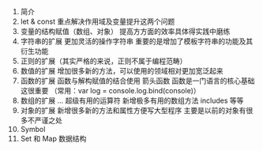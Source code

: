 1. 简介
2. let & const 重点解决作用域及变量提升这两个问题
3. 变量的结构赋值（数组、对象） 提高方方面的效率具体得实践中磨练
4. 字符串的扩展 更加灵活的操作字符串 重要的是增加了模板字符串的功能及其衍生功能
5. 正则的扩展（其实严格的来说，正则不属于编程范畴）
6. 数值的扩展 增加很多新的方法，可以使用的领域相对更加宽泛起来
7. 函数的扩展 函数与解构赋值的结合使用 箭头函数 函数是一门语言的核心基础 这很重要
  （常用：var log = console.log.bind(console)）
8. 数组的扩展 ... 超级有用的运算符 新增极多有用的数组方法 includes 等等
9. 对象的扩展 新增很多新的方法和属性方便写大型程序 主要是以前的对象有很多不严谨之处
10. Symbol 
11. Set 和 Map 数据结构
